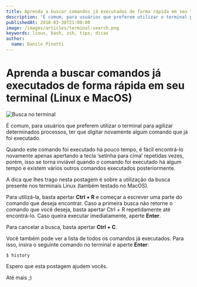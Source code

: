 ```yaml
---
title: Aprenda a buscar comandos já executados de forma rápida em seu terminal (Linux e MacOS)
description: 'É comum, para usuários que preferem utilizar o terminal para agilizar determinados processos, ter que digitar novamente algum comando que já foi executado.'
publishedAt: 2018-03-30T21:00:00
image: /images/articles/terminal-search.png
keywords: linux, bash, zsh, tips, dicas
author:
  name: Danilo Pinotti
---
```

# Aprenda a buscar comandos já executados de forma rápida em seu terminal (Linux e MacOS)
![Busca no terminal](/images/articles/terminal-search.png "Busca no terminal")

É comum, para usuários que preferem utilizar o terminal para agilizar determinados processos, ter que digitar novamente algum comando que já foi executado.

Quando este comando foi executado há pouco tempo, é fácil encontrá-lo novamente apenas apertando a tecla ‘setinha para cima’ repetidas vezes, porém, isso se torna inviável quando o comando foi executado há algum tempo e existem vários outros comandos executados posteriormente.

A dica que lhes trago nesta postagem é sobre a utilização da busca presente nos terminais Linux (também testado no MacOS).

Para utilizá-la, basta apertar **Ctrl + R** e começar a escrever uma parte do comando que deseja encontrar. Caso a primeira busca não retorne o comando que você deseja, basta apertar Ctrl + R repetidamente até encontrá-lo. Caso queira executar imediatamente, aperte **Enter**.

Para cancelar a busca, basta apertar **Ctrl + C**.

Você também pode ver a lista de todos os comandos já executados. Para isso, insira o seguinte comando no terminal e aperte **Enter**:
```
$ history
```

Espero que esta postagem ajudem vocês.

Até mais ;)
